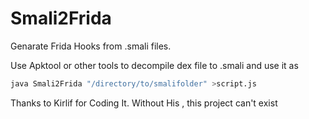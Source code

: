 # Smali2Frida
Genarate Frida Hooks from .smali files.

Use Apktool or other tools to decompile dex file to .smali and use it as

```sh
java Smali2Frida "/directory/to/smalifolder" >script.js
```
Thanks to Kirlif for Coding It. Without His , this project can't exist
